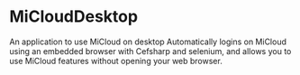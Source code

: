 # MiCloudDesktop
An application to use MiCloud on desktop
Automatically logins on MiCloud using an embedded browser with Cefsharp and selenium, and allows you to use MiCloud features without opening your web browser.
